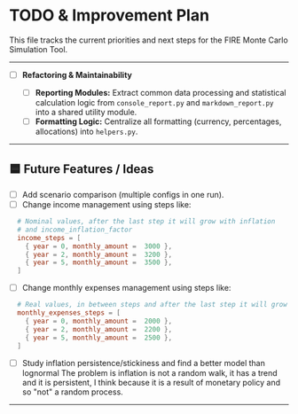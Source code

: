 # TODO & Improvement Plan

This file tracks the current priorities and next steps for the FIRE Monte Carlo Simulation Tool.

---

- [ ] **Refactoring & Maintainability**

  - [ ] **Reporting Modules:** Extract common data processing and statistical calculation logic from
        `console_report.py` and `markdown_report.py` into a shared utility module.
  - [ ] **Formatting Logic:** Centralize all formatting (currency, percentages, allocations) into
        `helpers.py`.

---

## 🟦 Future Features / Ideas

- [ ] Add scenario comparison (multiple configs in one run).
- [ ] Change income management using steps like:

```toml
  # Nominal values, after the last step it will grow with inflation
  # and income_inflation_factor
  income_steps = [
    { year = 0, monthly_amount =  3000 },
    { year = 2, monthly_amount =  3200 },
    { year = 5, monthly_amount =  3500 },
  ]
```

- [ ] Change monthly expenses management using steps like:

```toml
  # Real values, in between steps and after the last step it will grow with inflation
  monthly_expenses_steps = [
    { year = 0, monthly_amount =  2000 },
    { year = 2, monthly_amount =  2200 },
    { year = 5, monthly_amount =  2500 },
  ]
```

- [ ] Study inflation persistence/stickiness and find a better model than lognormal
      The problem is inflation is not a random walk, it has a trend and it is persistent,
      I think because it is a result of monetary policy and so "not" a random process.

---
